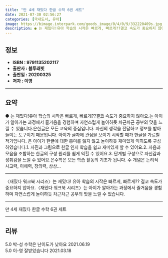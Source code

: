```yaml
---
title: "만 4세 재밌다 한글 수학 6권 세트"
date: 2021-07-30 02:56:27
categories: [국내도서, 유아]
image: https://bimage.interpark.com/goods_image/0/4/0/9/332220409s.jpg
description: ● 는 재밌다!유아 학습의 시작은 빠르게, 빠르게??결코 속도가 중요하지 않아요.는 아이가 알아가는 과정에서 즐거움을 경험하며 자연스럽게 놀이하듯 차근차근 공부의 맛을 느낄 수 있습니다.은한글은 모든 교육의 중심입니다. 자신의 생각을 전달하고 정보를 받아들이는 도구이기 때문입니다. 아
---
```


## **정보**

- **ISBN : 9791135202117**
- **출판사 : 블루래빗**
- **출판일 : 20200325**
- **저자 : 이영**

------



## **요약**

●  는 재밌다!유아 학습의 시작은 빠르게, 빠르게??결코 속도가 중요하지 않아요.는 아이가 알아가는 과정에서 즐거움을 경험하며 자연스럽게 놀이하듯 차근차근 공부의 맛을 느낄 수 있습니다.은한글은 모든 교육의 중심입니다. 자신의 생각을 전달하고 정보를 받아들이는 도구이기 때문입니다. 아이가 글자에 관심을 보이기 시작할 때가 한글을 가르칠 적기입니다. 은 아이가 한글에 대한 흥미를 잃지 않고 놀이하듯 재미있게 익히도록 구성하였습니다.1. 사진과 그림으로 한글 인지 학습을 쉽고 재미있게 할 수 있어요.2. 자음과 모음을 조합하는 한글의 구성 원리를 쉽게 익힐 수 있어요.3. 단계별 구성으로 자신감과 성취감을 느낄 수 있어요.은수학은 모든 학습 활동의 기초가 됩니다. 수 개념은 논리적 사고력, 이해력, 창의력, 상상...

------

〈재밌다 워크북 시리즈〉는 재밌다! 유아 학습의 시작은 빠르게, 빠르게?? 결코 속도가 중요하지 않아요.〈재밌다 워크북 시리즈〉는 아이가 알아가는 과정에서 즐거움을 경험하며 자연스럽게 놀이하듯 차근차근 공부의 맛을 느낄 수 있습니다.

------


만 4세 재밌다 한글 수학 6권 세트 

------


## **리뷰** 

5.0 박-성 수학은 난이도가 낮아요 2021.06.19 <br/>5.0 이-영 잘받았습니다 2021.03.18 <br/>